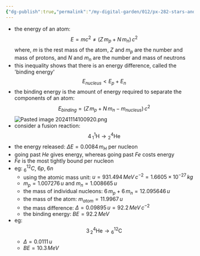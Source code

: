 ```yaml
---
{"dg-publish":true,"permalink":"/my-digital-garden/012/px-282-stars-and-the-solar-system/d-stellar-structure-and-interiors/px-282-d6-nuclear-binding-energies/","created":"2024-11-25T10:50:32.000+00:00","updated":"2024-11-26T09:39:57.440+00:00"}
---
```


- the energy of an atom: 
$$E = mc^{2} \neq (Z\,m_{p} + N\,m_{n}) \, c^{2}$$
	where, $m$ is the rest mass of the atom, $Z$ and $m_{p}$ are the number and mass of protons, and $N$ and $m_{n}$ are the number and mass of neutrons
- this inequality shows that there is an energy difference, called the 'binding energy' 
$$E_{nucleus} < E_{p} + E_{n}$$
- the binding energy is the amount of energy required to separate the components of an atom: 
$$E_{binding} = (Z\,m_{p} + N\,m_{n} - m_{nucleus}) \, c^{2}$$
![Pasted image 20241114100920.png](/img/user/pics/Pasted%20image%2020241114100920.png)
- consider a fusion reaction: 
$$4 \, {}_{1}^{1}\text{H} \to {}_{2}^{4} \text{He}$$
- the energy released: $\Delta E = 0.0084\,m_{H}$ per nucleon
- going past $He$ gives energy, whereas going past $Fe$ costs energy
- $Fe$ is the most tightly bound per nucleon
- eg: ${}_{6}^{12}C,\; 6p,\; 6n$
	- using the atomic mass unit: $u = 931.494\,MeV\,c^{-2} = 1.6605\times10^{-27}\,kg$
	- $m_{p} = 1.007276\,u$ and $m_{n} = 1.008665\,u$
	- the mass of individual nucleons: $6\,m_{p} + 6\,m_{n} = 12.095646\,u$
	- the mass of the atom: $m_{atom} = 11.9967\,u$
	- the mass difference: $\Delta = 0.09895\,u = 92.2\,MeV\,c^{-2}$
	- the binding energy: $BE = 92.2\,MeV$
- eg: 
$$3\,{}_{2}^{4} \text{He} \to {}_{6}^{12}\text{C}$$
	- $\Delta = 0.0111\,u$
	- $BE = 10.3\,MeV$

